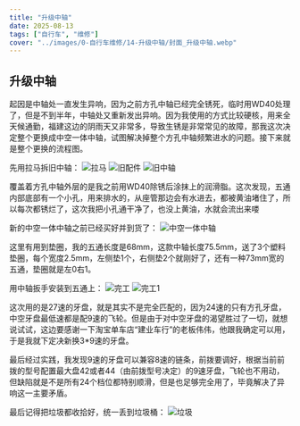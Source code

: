 ```yaml
---
title: "升级中轴"  
date: 2025-08-13  
tags: ["自行车", "维修"]  
cover: "../images/0-自行车维修/14-升级中轴/封面_升级中轴.webp"
---
```

## 升级中轴
起因是中轴处一直发生异响，因为之前方孔中轴已经完全锈死，临时用WD40处理了，但是不到半年，中轴处又重新发出异响。因为我使用的方式比较硬核，用来全天候通勤，福建这边的阴雨天又非常多，导致生锈是非常常见的故障，那我这次决定整个更换成中空一体中轴，试图解决掉整个方孔中轴频繁进水的问题。接下来就是整个更换的流程图。

先用拉马拆旧中轴：
![拉马](../images/0-维修自行车/14-升级中轴/拉马.jpg)
![旧配件](../images/0-维修自行车/14-升级中轴/旧配件.jpg)
![旧中轴](../images/0-维修自行车/14-升级中轴/旧中轴.webp)

覆盖着方孔中轴外层的是我之前用WD40除锈后涂抹上的润滑脂。这次发现，五通内部底部有一个小孔，用来排水的，从座管那边会有水进去，都被黄油堵住了，所以每次都锈烂了，这次我把小孔通干净了，也没上黄油，水就会流出来喽

新的中空一体中轴之前已经买好并到货了：
![中空一体中轴](../images/0-维修自行车/14-升级中轴/中空一体中轴.webp)

这里有用到垫圈，我的五通长度是68mm，这款中轴长度75.5mm，送了3个塑料垫圈，每个宽度2.5mm，左侧垫1个，右侧垫2个就刚好了，还有一种73mm宽的五通，垫圈就是左0右1。

用中轴扳手安装到五通上：
![完工](../images/0-维修自行车/14-升级中轴/完工.webp)
![完工1](../images/0-维修自行车/14-升级中轴/完工1.webp)

这次用的是27速的牙盘，就是其实不是完全匹配的，因为24速的只有方孔牙盘，中空牙盘最低速都是配9速的飞轮。但是由于对中空牙盘的渴望胜过了一切，就想说试试，这边要感谢一下淘宝单车店“建业车行”的老板伟伟，他跟我确定可以用，于是我就下定决新换3*9速的牙盘。

最后经过实践，我发现9速的牙盘可以兼容8速的链条，前拨要调好，根据当前前拨的型号配置最大盘42或者44（由前拨型号决定）的9速牙盘，飞轮也不用动，但缺陷就是不是所有24个档位都特别顺滑，但是也足够完全用了，毕竟解决了异响这一主要矛盾。

最后记得把垃圾都收拾好，统一丢到垃圾桶：
![垃圾](../images/0-维修自行车/14-升级中轴/垃圾.webp)